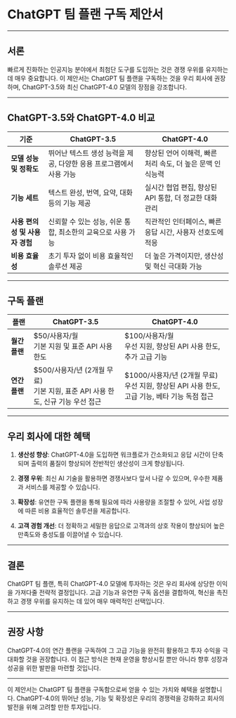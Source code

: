 # ChatGPT 팀 플랜 구독 제안서

---

## 서론

빠르게 진화하는 인공지능 분야에서 최첨단 도구를 도입하는 것은 경쟁 우위를 유지하는 데 매우 중요합니다. 이 제안서는 ChatGPT 팀 플랜을 구독하는 것을 우리 회사에 권장하며, ChatGPT-3.5와 최신 ChatGPT-4.0 모델의 장점을 강조합니다.

---

## ChatGPT-3.5와 ChatGPT-4.0 비교

| **기준**            | **ChatGPT-3.5**                         | **ChatGPT-4.0**                             |
|------------------|-------------------------------------|-----------------------------------------|
| **모델 성능 및 정확도** | 뛰어난 텍스트 생성 능력을 제공, 다양한 응용 프로그램에서 사용 가능 | 향상된 언어 이해력, 빠른 처리 속도, 더 높은 문맥 인식능력 |
| **기능 세트**        | 텍스트 완성, 번역, 요약, 대화 등의 기능 제공  | 실시간 협업 편집, 향상된 API 통합, 더 정교한 대화 관리 |
| **사용 편의성 및 사용자 경험** | 신뢰할 수 있는 성능, 쉬운 통합, 최소한의 교육으로 사용 가능 | 직관적인 인터페이스, 빠른 응답 시간, 사용자 선호도에 적응 |
| **비용 효율성**       | 초기 투자 없이 비용 효율적인 솔루션 제공     | 더 높은 가격이지만, 생산성 및 혁신 극대화 가능 |

---

## 구독 플랜

| **플랜**         | **ChatGPT-3.5**                                    | **ChatGPT-4.0**                                       |
|-----------------|------------------------------------------------|---------------------------------------------------|
| **월간 플랜**     | $50/사용자/월<br>기본 지원 및 표준 API 사용 한도  | $100/사용자/월<br>우선 지원, 향상된 API 사용 한도, 추가 고급 기능 |
| **연간 플랜**     | $500/사용자/년 (2개월 무료)<br>기본 지원, 표준 API 사용 한도, 신규 기능 우선 접근 | $1000/사용자/년 (2개월 무료)<br>우선 지원, 향상된 API 사용 한도, 고급 기능, 베타 기능 독점 접근 |

---

## 우리 회사에 대한 혜택

1. **생산성 향상**: ChatGPT-4.0을 도입하면 워크플로가 간소화되고 응답 시간이 단축되며 출력의 품질이 향상되어 전반적인 생산성이 크게 향상됩니다.

2. **경쟁 우위**: 최신 AI 기술을 활용하면 경쟁사보다 앞서 나갈 수 있으며, 우수한 제품과 서비스를 제공할 수 있습니다.

3. **확장성**: 유연한 구독 플랜을 통해 필요에 따라 사용량을 조절할 수 있어, 사업 성장에 따른 비용 효율적인 솔루션을 제공합니다.

4. **고객 경험 개선**: 더 정확하고 세밀한 응답으로 고객과의 상호 작용이 향상되어 높은 만족도와 충성도를 이끌어낼 수 있습니다.

---

## 결론

ChatGPT 팀 플랜, 특히 ChatGPT-4.0 모델에 투자하는 것은 우리 회사에 상당한 이익을 가져다줄 전략적 결정입니다. 고급 기능과 유연한 구독 옵션을 결합하여, 혁신을 촉진하고 경쟁 우위를 유지하는 데 있어 매우 매력적인 선택입니다.

---

## 권장 사항

ChatGPT-4.0의 연간 플랜을 구독하여 그 고급 기능을 완전히 활용하고 투자 수익을 극대화할 것을 권장합니다. 이 접근 방식은 현재 운영을 향상시킬 뿐만 아니라 향후 성장과 성공을 위한 발판을 마련할 것입니다.

---

이 제안서는 ChatGPT 팀 플랜을 구독함으로써 얻을 수 있는 가치와 혜택을 설명합니다. ChatGPT-4.0의 뛰어난 성능, 기능 및 확장성은 우리의 경쟁력을 강화하고 회사의 발전을 위해 고려할 만한 투자입니다.
